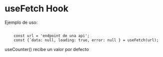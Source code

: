 # useFetch Hook

Ejemplo de uso:

```

    const url = 'endpoint de una api';
    const {´data: null, loading: true, error: null } = useFetch(url);

```

useCounter() recibe un valor por defecto
